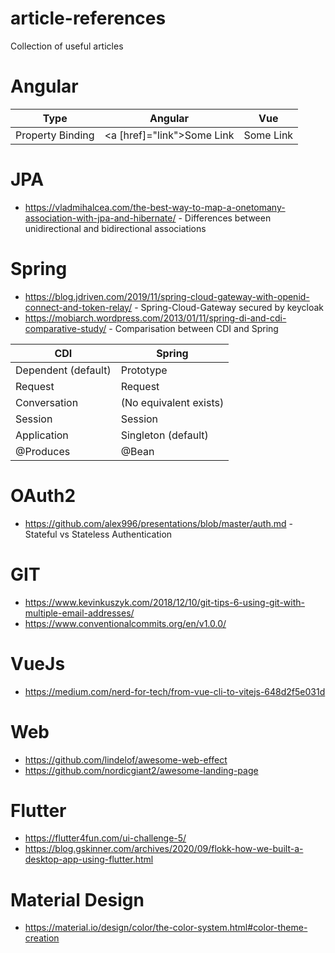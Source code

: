 # article-references
Collection of useful articles


# Angular
| Type | Angular        | Vue           |
| ------------- | ------------- |-------------|
| Property Binding | <a [href]="link">Some Link</a> | <a :href="link">Some Link</a> |

# JPA
* https://vladmihalcea.com/the-best-way-to-map-a-onetomany-association-with-jpa-and-hibernate/ - Differences between unidirectional and bidirectional associations

# Spring
* https://blog.jdriven.com/2019/11/spring-cloud-gateway-with-openid-connect-and-token-relay/ - Spring-Cloud-Gateway secured by keycloak
* https://mobiarch.wordpress.com/2013/01/11/spring-di-and-cdi-comparative-study/ - Comparisation between CDI and Spring

| CDI        | Spring           |
| ------------- |-------------|
| Dependent (default) | Prototype |
| Request| Request|
| Conversation | (No equivalent exists) |
| Session | Session |
| Application | Singleton (default) |
| @Produces | @Bean |

# OAuth2
* https://github.com/alex996/presentations/blob/master/auth.md - Stateful vs Stateless Authentication

# GIT
* https://www.kevinkuszyk.com/2018/12/10/git-tips-6-using-git-with-multiple-email-addresses/
* https://www.conventionalcommits.org/en/v1.0.0/

# VueJs
* https://medium.com/nerd-for-tech/from-vue-cli-to-vitejs-648d2f5e031d

# Web
* https://github.com/lindelof/awesome-web-effect
* https://github.com/nordicgiant2/awesome-landing-page

# Flutter
* https://flutter4fun.com/ui-challenge-5/
* https://blog.gskinner.com/archives/2020/09/flokk-how-we-built-a-desktop-app-using-flutter.html

# Material Design
* https://material.io/design/color/the-color-system.html#color-theme-creation
